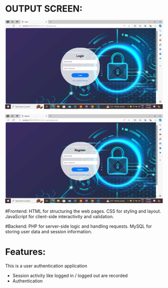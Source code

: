 # OUTPUT SCREEN:
![Screenshot (57)](https://github.com/puspalata121/PRODIGY_FS_01/blob/main/Screenshot%20(57).png)

![Screenshot (58)](https://github.com/puspalata121/PRODIGY_FS_01/blob/main/Screenshot%20(58).png)

#Frontend:
HTML for structuring the web pages.
CSS for styling and layout.
JavaScript for client-side interactivity and validation.

#Backend:
PHP for server-side logic and handling requests.
MySQL for storing user data and session information.

# Features:
This is a user authentication application
* Session activity like logged in / logged out are recorded
* Authentication 


